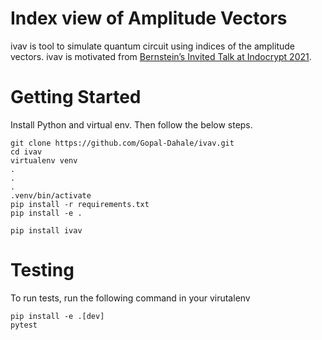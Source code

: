 # Index view of Amplitude Vectors

ivav is tool to simulate quantum circuit using indices of the amplitude vectors. ivav is motivated from [Bernstein’s Invited Talk at Indocrypt 2021](https://cr.yp.to/talks.html).

<!-- and Dr. Dhiman Saha who taught [CS614: Quantum Symmetric-Key Cryptanalysis](https://www.iitbhilai.ac.in/index.php?pid=dhiman). -->

# Getting Started

Install Python and virtual env. Then follow the below steps.

```
git clone https://github.com/Gopal-Dahale/ivav.git
cd ivav
virtualenv venv
.
.
.
.venv/bin/activate
pip install -r requirements.txt
pip install -e .
```

```
pip install ivav
```

# Testing

To run tests, run the following command in your virutalenv

```
pip install -e .[dev]
pytest
```

